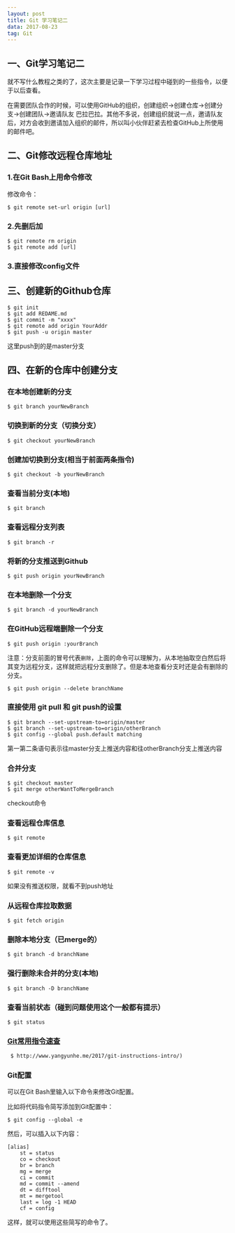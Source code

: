 ```yaml
---
layout: post
title: Git 学习笔记二
data: 2017-08-23
tag: Git
---
```

## 一、Git学习笔记二

就不写什么教程之类的了，这次主要是记录一下学习过程中碰到的一些指令，以便于以后查看。

在需要团队合作的时候，可以使用GitHub的组织，创建组织->创建仓库->创建分支->创建团队->邀请队友  巴拉巴拉。其他不多说，创建组织就说一点，邀请队友后，对方会收到邀请加入组织的邮件，所以叫小伙伴赶紧去检查GitHub上所使用的邮件吧。

## 二、Git修改远程仓库地址


### 1.在Git Bash上用命令修改

修改命令：
```Git
$ git remote set-url origin [url]
```

### 2.先删后加
```Git
$ git remote rm origin
$ git remote add [url]
```

### 3.直接修改config文件


## 三、创建新的Github仓库

```Git
$ git init
$ git add REDAME.md
$ git commit -m "xxxx"
$ git remote add origin YourAddr
$ git push -u origin master
```
这里push到的是master分支

## 四、在新的仓库中创建分支

### 在本地创建新的分支
```Git
$ git branch yourNewBranch
```

### 切换到新的分支（切换分支）
```Git
$ git checkout yourNewBranch
```

### 创建加切换到分支(相当于前面两条指令)
```Git
$ git checkout -b yourNewBranch
```

### 查看当前分支(本地)
```Git
$ git branch
```

### 查看远程分支列表
```Git
$ git branch -r
```

### 将新的分支推送到Github
```Git
$ git push origin yourNewBranch
```

### 在本地删除一个分支
```Git
$ git branch -d yourNewBranch
```

### 在GitHub远程端删除一个分支
```Git
$ git push origin :yourBranch
```
注意：分支前面的冒号代表`删除`，上面的命令可以理解为，从本地抽取空白然后将其变为远程分支，这样就把远程分支删除了。但是本地查看分支时还是会有删除的分支。

```Git
$ git push origin --delete branchName
```


### 直接使用 git pull 和 git push的设置
```Git
$ git branch --set-upstream-to=origin/master
$ git branch --set-upstream-to=origin/otherBranch
$ git config --global push.default matching
```
第一第二条语句表示往master分支上推送内容和往otherBranch分支上推送内容

### 合并分支
```Git
$ git checkout master
$ git merge otherWantToMergeBranch
```
checkout命令

### 查看远程仓库信息
```Git
$ git remote
```

### 查看更加详细的仓库信息
```Git
$ git remote -v
```
如果没有推送权限，就看不到push地址

### 从远程仓库拉取数据
```Git
$ git fetch origin
```

### 删除本地分支（已merge的）
```Git
$ git branch -d branchName
```

### 强行删除未合并的分支(本地)
```Git
$ git branch -D branchName
```

### 查看当前状态（碰到问题使用这个一般都有提示）
```Git
$ git status
```


### [Git常用指令速查](http://www.yangyunhe.me/2017/git-instructions-intro/)
```html
 $ http://www.yangyunhe.me/2017/git-instructions-intro/)
```

### Git配置

可以在Git Bash里输入以下命令来修改Git配置。

比如将代码指令简写添加到Git配置中：
```git
$ git config --global -e
```
然后，可以插入以下内容：
```
[alias]
    st = status
    co = checkout
    br = branch
    mg = merge
    ci = commit
    md = commit --amend
    dt = difftool
    mt = mergetool
    last = log -1 HEAD
    cf = config
```
这样，就可以使用这些简写的命令了。
